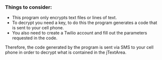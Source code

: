 ### Things to consider:

- This program only encrypts text files or lines of text.
- To decrypt you need a key, to do this the program generates a code that is sent to your cell phone.
- You also need to create a Twilio account and fill out the parameters requested in the code.

Therefore, the code generated by the program is sent via SMS to your cell phone in order to decrypt what is contained in the jTextArea.
